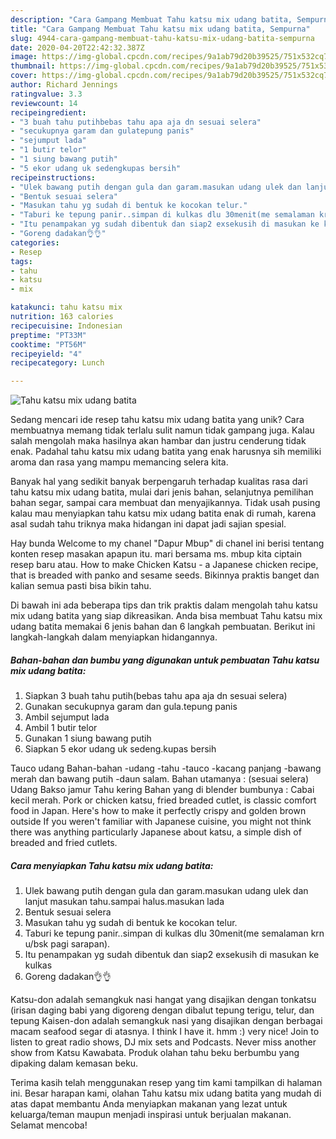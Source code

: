 ```yaml
---
description: "Cara Gampang Membuat Tahu katsu mix udang batita, Sempurna"
title: "Cara Gampang Membuat Tahu katsu mix udang batita, Sempurna"
slug: 4944-cara-gampang-membuat-tahu-katsu-mix-udang-batita-sempurna
date: 2020-04-20T22:42:32.387Z
image: https://img-global.cpcdn.com/recipes/9a1ab79d20b39525/751x532cq70/tahu-katsu-mix-udang-batita-foto-resep-utama.jpg
thumbnail: https://img-global.cpcdn.com/recipes/9a1ab79d20b39525/751x532cq70/tahu-katsu-mix-udang-batita-foto-resep-utama.jpg
cover: https://img-global.cpcdn.com/recipes/9a1ab79d20b39525/751x532cq70/tahu-katsu-mix-udang-batita-foto-resep-utama.jpg
author: Richard Jennings
ratingvalue: 3.3
reviewcount: 14
recipeingredient:
- "3 buah tahu putihbebas tahu apa aja dn sesuai selera"
- "secukupnya garam dan gulatepung panis"
- "sejumput lada"
- "1 butir telor"
- "1 siung bawang putih"
- "5 ekor udang uk sedengkupas bersih"
recipeinstructions:
- "Ulek bawang putih dengan gula dan garam.masukan udang ulek dan lanjut masukan tahu.sampai halus.masukan lada"
- "Bentuk sesuai selera"
- "Masukan tahu yg sudah di bentuk ke kocokan telur."
- "Taburi ke tepung panir..simpan di kulkas dlu 30menit(me semalaman krn u/bsk pagi sarapan)."
- "Itu penampakan yg sudah dibentuk dan siap2 exsekusih di masukan ke kulkas"
- "Goreng dadakan👌👌"
categories:
- Resep
tags:
- tahu
- katsu
- mix

katakunci: tahu katsu mix 
nutrition: 163 calories
recipecuisine: Indonesian
preptime: "PT33M"
cooktime: "PT56M"
recipeyield: "4"
recipecategory: Lunch

---
```



![Tahu katsu mix udang batita](https://img-global.cpcdn.com/recipes/9a1ab79d20b39525/751x532cq70/tahu-katsu-mix-udang-batita-foto-resep-utama.jpg)

Sedang mencari ide resep tahu katsu mix udang batita yang unik? Cara membuatnya memang tidak terlalu sulit namun tidak gampang juga. Kalau salah mengolah maka hasilnya akan hambar dan justru cenderung tidak enak. Padahal tahu katsu mix udang batita yang enak harusnya sih memiliki aroma dan rasa yang mampu memancing selera kita.

Banyak hal yang sedikit banyak berpengaruh terhadap kualitas rasa dari tahu katsu mix udang batita, mulai dari jenis bahan, selanjutnya pemilihan bahan segar, sampai cara membuat dan menyajikannya. Tidak usah pusing kalau mau menyiapkan tahu katsu mix udang batita enak di rumah, karena asal sudah tahu triknya maka hidangan ini dapat jadi sajian spesial.

Hay bunda Welcome to my chanel &#34;Dapur Mbup&#34; di chanel ini berisi tentang konten resep masakan apapun itu. mari bersama ms. mbup kita ciptain resep baru atau. How to make Chicken Katsu - a Japanese chicken recipe, that is breaded with panko and sesame seeds. Bikinnya praktis banget dan kalian semua pasti bisa bikin tahu.


Di bawah ini ada beberapa tips dan trik praktis dalam mengolah tahu katsu mix udang batita yang siap dikreasikan. Anda bisa membuat Tahu katsu mix udang batita memakai 6 jenis bahan dan 6 langkah pembuatan. Berikut ini langkah-langkah dalam menyiapkan hidangannya.

<!--inarticleads1-->

##### Bahan-bahan dan bumbu yang digunakan untuk pembuatan Tahu katsu mix udang batita:

1. Siapkan 3 buah tahu putih(bebas tahu apa aja dn sesuai selera)
1. Gunakan secukupnya garam dan gula.tepung panis
1. Ambil sejumput lada
1. Ambil 1 butir telor
1. Gunakan 1 siung bawang putih
1. Siapkan 5 ekor udang uk sedeng.kupas bersih


Tauco udang Bahan-bahan -udang -tahu -tauco -kacang panjang -bawang merah dan bawang putih -daun salam. Bahan utamanya : (sesuai selera) Udang Bakso jamur Tahu kering Bahan yang di blender bumbunya : Cabai kecil merah. Pork or chicken katsu, fried breaded cutlet, is classic comfort food in Japan. Here&#39;s how to make it perfectly crispy and golden brown outside If you weren&#39;t familiar with Japanese cuisine, you might not think there was anything particularly Japanese about katsu, a simple dish of breaded and fried cutlets. 

<!--inarticleads2-->

##### Cara menyiapkan Tahu katsu mix udang batita:

1. Ulek bawang putih dengan gula dan garam.masukan udang ulek dan lanjut masukan tahu.sampai halus.masukan lada
1. Bentuk sesuai selera
1. Masukan tahu yg sudah di bentuk ke kocokan telur.
1. Taburi ke tepung panir..simpan di kulkas dlu 30menit(me semalaman krn u/bsk pagi sarapan).
1. Itu penampakan yg sudah dibentuk dan siap2 exsekusih di masukan ke kulkas
1. Goreng dadakan👌👌


Katsu-don adalah semangkuk nasi hangat yang disajikan dengan tonkatsu (irisan daging babi yang digoreng dengan dibalut tepung terigu, telur, dan tepung Kaisen-don adalah semangkuk nasi yang disajikan dengan berbagai macam seafood segar di atasnya. I think I have it. hmm :) very nice! Join to listen to great radio shows, DJ mix sets and Podcasts. Never miss another show from Katsu Kawabata. Produk olahan tahu beku berbumbu yang dipaking dalam kemasan beku. 

Terima kasih telah menggunakan resep yang tim kami tampilkan di halaman ini. Besar harapan kami, olahan Tahu katsu mix udang batita yang mudah di atas dapat membantu Anda menyiapkan makanan yang lezat untuk keluarga/teman maupun menjadi inspirasi untuk berjualan makanan. Selamat mencoba!
